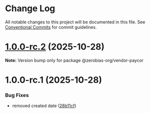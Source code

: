 # Change Log

All notable changes to this project will be documented in this file.
See [Conventional Commits](https://conventionalcommits.org) for commit guidelines.

# [1.0.0-rc.2](https://github.com/zerobias-org/vendor/compare/@zerobias-org/vendor-paycor@1.0.0-rc.1...@zerobias-org/vendor-paycor@1.0.0-rc.2) (2025-10-28)

**Note:** Version bump only for package @zerobias-org/vendor-paycor





# 1.0.0-rc.1 (2025-10-28)


### Bug Fixes

* removed created date ([28b11cf](https://github.com/zerobias-org/vendor/commit/28b11cf2563e9cdadd4b1dc83edd60d2fcd01df0))
